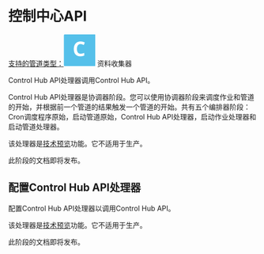 # 控制中心API

[支持的管道类型：](https://streamsets.com/documentation/controlhub/latest/help/datacollector/UserGuide/Pipeline_Configuration/ProductIcons_Doc.html#concept_mjg_ly5_pgb)![img](imgs/icon-SDC-20200310175332294.png) 资料收集器

Control Hub API处理器调用Control Hub API。

Control Hub API处理器是协调器阶段。您可以使用协调器阶段来调度作业和管道的开始，并根据前一个管道的结果触发一个管道的开始。共有五个编排器阶段：Cron调度程序原始，启动管道原始，Control Hub API处理器，启动作业处理器和启动管道处理器。

该处理器是[技术预览](https://streamsets.com/documentation/controlhub/latest/help/datacollector/UserGuide/Pipeline_Design/TechPreview.html#concept_prl_qfv_gfb)功能。它不适用于生产。

此阶段的文档即将发布。

## 配置Control Hub API处理器

配置Control Hub API处理器以调用Control Hub API。

该处理器是[技术预览](https://streamsets.com/documentation/controlhub/latest/help/datacollector/UserGuide/Pipeline_Design/TechPreview.html#concept_prl_qfv_gfb)功能。它不适用于生产。

此阶段的文档即将发布。